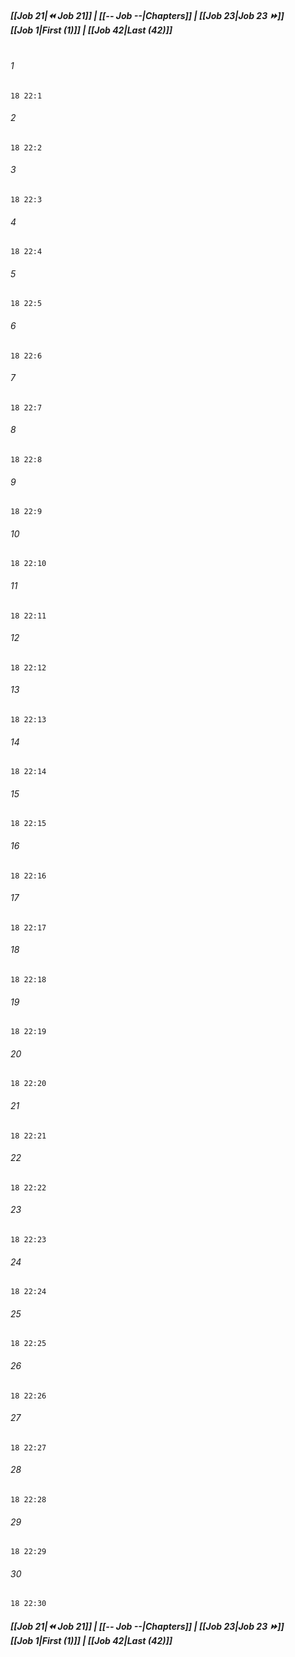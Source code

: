 
##### **[[Job 21|⏪ Job 21]] | [[-- Job --|Chapters]] | [[Job 23|Job 23 ⏩]]**<br>**[[Job 1|First (1)]] | [[Job 42|Last (42)]]**<br><br>

###### 1
``` verse
18 22:1
```
###### 2
``` verse
18 22:2
```
###### 3
``` verse
18 22:3
```
###### 4
``` verse
18 22:4
```
###### 5
``` verse
18 22:5
```
###### 6
``` verse
18 22:6
```
###### 7
``` verse
18 22:7
```
###### 8
``` verse
18 22:8
```
###### 9
``` verse
18 22:9
```
###### 10
``` verse
18 22:10
```
###### 11
``` verse
18 22:11
```
###### 12
``` verse
18 22:12
```
###### 13
``` verse
18 22:13
```
###### 14
``` verse
18 22:14
```
###### 15
``` verse
18 22:15
```
###### 16
``` verse
18 22:16
```
###### 17
``` verse
18 22:17
```
###### 18
``` verse
18 22:18
```
###### 19
``` verse
18 22:19
```
###### 20
``` verse
18 22:20
```
###### 21
``` verse
18 22:21
```
###### 22
``` verse
18 22:22
```
###### 23
``` verse
18 22:23
```
###### 24
``` verse
18 22:24
```
###### 25
``` verse
18 22:25
```
###### 26
``` verse
18 22:26
```
###### 27
``` verse
18 22:27
```
###### 28
``` verse
18 22:28
```
###### 29
``` verse
18 22:29
```
###### 30
``` verse
18 22:30
```

##### **[[Job 21|⏪ Job 21]] | [[-- Job --|Chapters]] | [[Job 23|Job 23 ⏩]]**<br>**[[Job 1|First (1)]] | [[Job 42|Last (42)]]**
